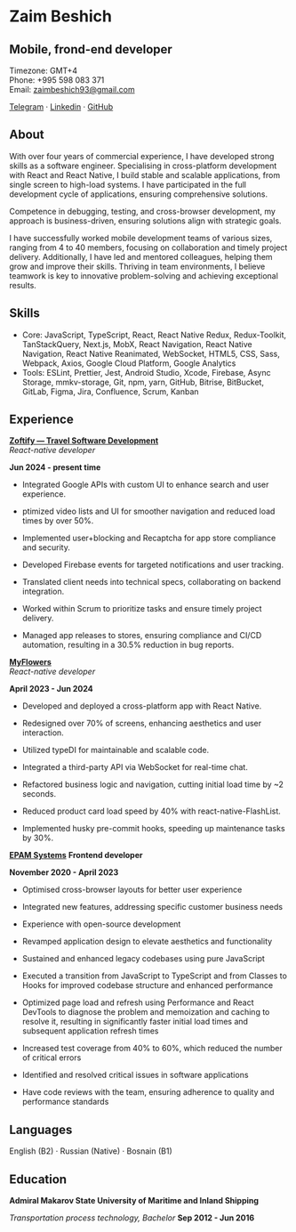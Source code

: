 # Zaim Beshich

## Mobile, frond-end developer

Timezone: GMT+4  
Phone: +995 598 083 371  
Email: zaimbeshich93@gmail.com  

 [Telegram](https://t.me/ZaimGagarin) · [Linkedin](www.linkedin.com/in/zaim-beshich-08918a267) · [GitHub](https://github.com/ZaimBeshich/Zaim_Beshich_CV)

## About

With over four years of commercial experience, I have developed strong skills as a software engineer. Specialising in cross-platform development with React and React Native, I build stable and scalable applications, from single screen to high-load systems. I have participated in the full development cycle of applications, ensuring comprehensive solutions.  

Competence in debugging, testing, and cross-browser development, my approach is business-driven, ensuring solutions align with strategic goals.  

I have successfully worked mobile development teams of various sizes, ranging from 4 to 40 members, focusing on collaboration and timely project delivery. Additionally, I have led and mentored colleagues, helping them grow and improve their skills. Thriving in team environments, I believe teamwork is key to innovative problem-solving and achieving exceptional results.


## Skills

+ Core: JavaScript, TypeScript, React, React Native Redux, Redux-Toolkit, TanStackQuery, Next.js,
MobX, React Navigation, React Native Navigation, React Native Reanimated, WebSocket, HTML5,
CSS, Sass, Webpack, Axios, Google Cloud Platform, Google Analytics  
+ Tools: ESLint, Prettier, Jest, Android Studio, Xcode, Firebase, Async Storage, mmkv-storage, Git,
npm, yarn, GitHub, Bitrise, BitBucket, GitLab, Figma, Jira, Confluence, Scrum, Kanban


## Experience

__[Zoftify — Travel Software Development](https://zoftify.com/)__  
_React-native developer_

__Jun 2024 - present time__

+ Integrated Google APIs with custom UI to enhance search and user experience.

+ ptimized video lists and UI for smoother navigation and reduced load times by over 50%.

+ Implemented user+blocking and Recaptcha for app store compliance and security.

+ Developed Firebase events for targeted notifications and user tracking.

+ Translated client needs into technical specs, collaborating on backend integration.

+ Worked within Scrum to prioritize tasks and ensure timely project delivery.

+ Managed app releases to stores, ensuring compliance and CI/CD automation, resulting in a 30.5% reduction in bug reports.


__[MyFlowers](https://myflowers.co.uk/)__  
_React-native developer_

__April 2023 - Jun 2024__

+ Developed and deployed a cross-platform app with React Native.

+ Redesigned over 70% of screens, enhancing aesthetics and user interaction.

+ Utilized typeDI for maintainable and scalable code.

+ Integrated a third-party API via WebSocket for real-time chat.

+ Refactored business logic and navigation, cutting initial load time by ~2 seconds.

+ Reduced product card load speed by 40% with react-native-FlashList.

+ Implemented husky pre-commit hooks, speeding up maintenance tasks by 30%.


__[EPAM Systems](https://www.epam.com/)__ 
__Frontend developer__

__November 2020 - April 2023__

+ Optimised cross-browser layouts for better user experience

+ Integrated new features, addressing specific customer business needs

+ Experience with open-source development

+ Revamped application design to elevate aesthetics and functionality

+ Sustained and enhanced legacy codebases using pure JavaScript

+ Executed a transition from JavaScript to TypeScript and from Classes to Hooks for improved codebase structure and enhanced performance

+ Optimized page load and refresh using Performance and React DevTools to diagnose the problem and memoization and caching to resolve it, resulting in significantly faster initial load times and subsequent application refresh times

+ Increased test coverage from 40% to 60%, which reduced the number of critical errors

+ Identified and resolved critical issues in software applications

+ Have code reviews with the team, ensuring adherence to quality and performance standards



## Languages

English (B2) · Russian (Native) · Bosnain (B1)



## Education

**Admiral Makarov State University of Maritime and Inland Shipping**

_Transportation process technology, Bachelor_  __Sep 2012 - Jun 2016__





